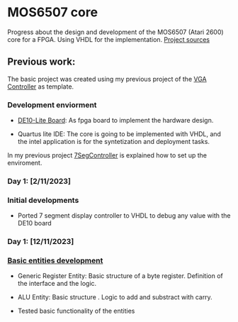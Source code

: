 # MOS6507 core
<link rel="stylesheet" type="text/css" href="/css/style.css">

Progress about the design and development of the MOS6507 (Atari 2600) core for a FPGA. Using VHDL for the implementation. [Project sources](https://github.com/DiscreteVic/MOS6507-HDL-core)

## Previous work:

The basic project was created using my previous project of the [VGA Controller](https://github.com/DiscreteVic/VGAController) as template. 

### Development enviorment

- [DE10-Lite Board](https://www.terasic.com.tw/cgi-bin/page/archive.pl?Language=English&No=1021): As fpga board to implement the hardware design.

- Quartus lite IDE: The core is going to be implemented with VHDL, and the intel application is for the syntetization and deployment tasks. 

In my previous project [7SegController](https://github.com/DiscreteVic/7SegController) is explained how to set up the enviroment.


### Day 1: [2/11/2023]

### Initial developments

- Ported 7 segment display controller to VHDL to debug any value with the DE10 board

### Day 1: [12/11/2023] 

### [Basic entities development](https://github.com/DiscreteVic/MOS6507-HDL-core/commit/d83a69c1b86c59c84be04b4f2dcdceae930be168)

- Generic Register Entity: Basic structure of a byte register.
    Definition of the interface and the logic.

- ALU Entity: Basic structure .
    Logic to add and substract with carry.

- Tested basic functionality of the entities
